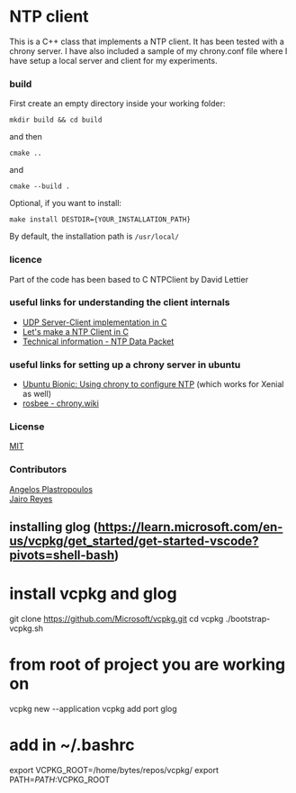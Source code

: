 # NTP client

This is a C++ class that implements a NTP client. It has been tested with a chrony server.
I have also included a sample of my chrony.conf file where I have setup a local server and client for my experiments.

### build
First create an empty directory inside your working folder:
```
mkdir build && cd build
```
and then 
```
cmake ..
```
and
```
cmake --build .
```

Optional, if you want to install: 

```
make install DESTDIR={YOUR_INSTALLATION_PATH}
```
By default, the installation path is `/usr/local/`

### licence
Part of the code has been based to C NTPClient by David Lettier

### useful links for understanding the client internals
- [UDP Server-Client implementation in C](https://www.geeksforgeeks.org/udp-server-client-implementation-c/)
- [Let's make a NTP Client in C](https://lettier.github.io/posts/2016-04-26-lets-make-a-ntp-client-in-c.html)
- [Technical information - NTP Data Packet](https://www.meinbergglobal.com/english/info/ntp-packet.htm)

### useful links for setting up a chrony server in ubuntu

- [Ubuntu Bionic: Using chrony to configure NTP](https://ubuntu.com/blog/ubuntu-bionic-using-chrony-to-configure-ntp) (which works for Xenial as well)
- [rosbee - chrony.wiki](https://code.google.com/archive/p/rosbee/wikis/chrony.wiki)

### License
[MIT](./license.md)

### Contributors
[Angelos Plastropoulos](https://github.com/plusangel) \
[Jairo Reyes](https://github.com/jairoareyes)


## installing glog (https://learn.microsoft.com/en-us/vcpkg/get_started/get-started-vscode?pivots=shell-bash)

# install vcpkg and glog
git clone https://github.com/Microsoft/vcpkg.git
cd vcpkg
./bootstrap-vcpkg.sh

# from root of project you are working on 
vcpkg new --application
vcpkg add port glog

# add in ~/.bashrc
export VCPKG_ROOT=/home/bytes/repos/vcpkg/
export PATH=$PATH:$VCPKG_ROOT

